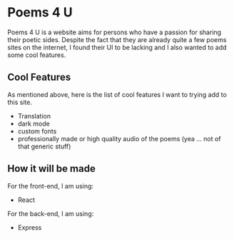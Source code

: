 # Poems 4 U

Poems 4 U is a website aims for persons who have a passion for sharing their poetic sides. Despite the fact that they are already quite a few poems sites on the internet, I found their UI to be lacking and I also wanted to add some cool features. 

## Cool Features

As mentioned above, here is the list of cool features I want to trying add to this site.

- Translation 
- dark mode
- custom fonts
- professionally made or high quality audio of the poems (yea ... not of that generic stuff)

## How it will be made

For the front-end, I am using:
- React

For the back-end, I am using:
- Express

